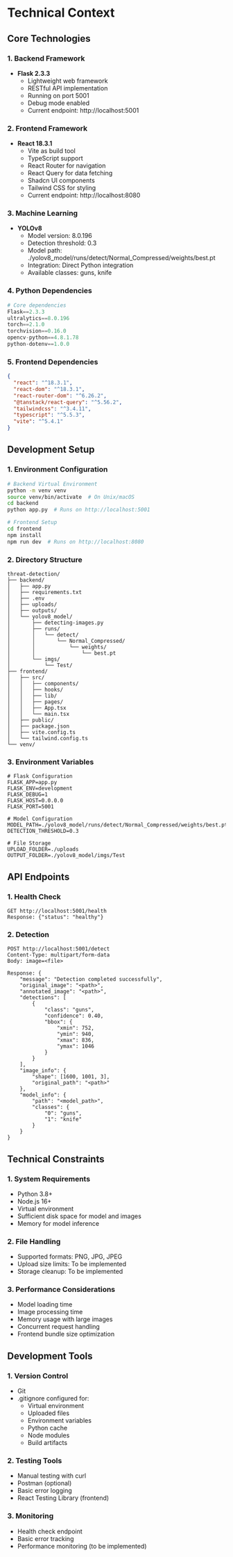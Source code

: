 # Technical Context

## Core Technologies

### 1. Backend Framework
- **Flask 2.3.3**
  - Lightweight web framework
  - RESTful API implementation
  - Running on port 5001
  - Debug mode enabled
  - Current endpoint: http://localhost:5001

### 2. Frontend Framework
- **React 18.3.1**
  - Vite as build tool
  - TypeScript support
  - React Router for navigation
  - React Query for data fetching
  - Shadcn UI components
  - Tailwind CSS for styling
  - Current endpoint: http://localhost:8080

### 3. Machine Learning
- **YOLOv8**
  - Model version: 8.0.196
  - Detection threshold: 0.3
  - Model path: ./yolov8_model/runs/detect/Normal_Compressed/weights/best.pt
  - Integration: Direct Python integration
  - Available classes: guns, knife

### 4. Python Dependencies
```python
# Core dependencies
Flask==2.3.3
ultralytics==8.0.196
torch==2.1.0
torchvision==0.16.0
opencv-python==4.8.1.78
python-dotenv==1.0.0
```

### 5. Frontend Dependencies
```json
{
  "react": "^18.3.1",
  "react-dom": "^18.3.1",
  "react-router-dom": "^6.26.2",
  "@tanstack/react-query": "^5.56.2",
  "tailwindcss": "^3.4.11",
  "typescript": "^5.5.3",
  "vite": "^5.4.1"
}
```

## Development Setup

### 1. Environment Configuration
```bash
# Backend Virtual Environment
python -m venv venv
source venv/bin/activate  # On Unix/macOS
cd backend
python app.py  # Runs on http://localhost:5001

# Frontend Setup
cd frontend
npm install
npm run dev  # Runs on http://localhost:8080
```

### 2. Directory Structure
```
threat-detection/
├── backend/
│   ├── app.py
│   ├── requirements.txt
│   ├── .env
│   ├── uploads/
│   ├── outputs/
│   └── yolov8_model/
│       ├── detecting-images.py
│       ├── runs/
│       │   └── detect/
│       │       └── Normal_Compressed/
│       │           └── weights/
│       │               └── best.pt
│       └── imgs/
│           └── Test/
├── frontend/
│   ├── src/
│   │   ├── components/
│   │   ├── hooks/
│   │   ├── lib/
│   │   ├── pages/
│   │   ├── App.tsx
│   │   └── main.tsx
│   ├── public/
│   ├── package.json
│   ├── vite.config.ts
│   └── tailwind.config.ts
└── venv/
```

### 3. Environment Variables
```env
# Flask Configuration
FLASK_APP=app.py
FLASK_ENV=development
FLASK_DEBUG=1
FLASK_HOST=0.0.0.0
FLASK_PORT=5001

# Model Configuration
MODEL_PATH=./yolov8_model/runs/detect/Normal_Compressed/weights/best.pt
DETECTION_THRESHOLD=0.3

# File Storage
UPLOAD_FOLDER=./uploads
OUTPUT_FOLDER=./yolov8_model/imgs/Test
```

## API Endpoints

### 1. Health Check
```http
GET http://localhost:5001/health
Response: {"status": "healthy"}
```

### 2. Detection
```http
POST http://localhost:5001/detect
Content-Type: multipart/form-data
Body: image=<file>

Response: {
    "message": "Detection completed successfully",
    "original_image": "<path>",
    "annotated_image": "<path>",
    "detections": [
        {
            "class": "guns",
            "confidence": 0.40,
            "bbox": {
                "xmin": 752,
                "ymin": 940,
                "xmax": 836,
                "ymax": 1046
            }
        }
    ],
    "image_info": {
        "shape": [1600, 1001, 3],
        "original_path": "<path>"
    },
    "model_info": {
        "path": "<model_path>",
        "classes": {
            "0": "guns",
            "1": "knife"
        }
    }
}
```

## Technical Constraints

### 1. System Requirements
- Python 3.8+
- Node.js 16+
- Virtual environment
- Sufficient disk space for model and images
- Memory for model inference

### 2. File Handling
- Supported formats: PNG, JPG, JPEG
- Upload size limits: To be implemented
- Storage cleanup: To be implemented

### 3. Performance Considerations
- Model loading time
- Image processing time
- Memory usage with large images
- Concurrent request handling
- Frontend bundle size optimization

## Development Tools

### 1. Version Control
- Git
- .gitignore configured for:
  - Virtual environment
  - Uploaded files
  - Environment variables
  - Python cache
  - Node modules
  - Build artifacts

### 2. Testing Tools
- Manual testing with curl
- Postman (optional)
- Basic error logging
- React Testing Library (frontend)

### 3. Monitoring
- Health check endpoint
- Basic error tracking
- Performance monitoring (to be implemented) 